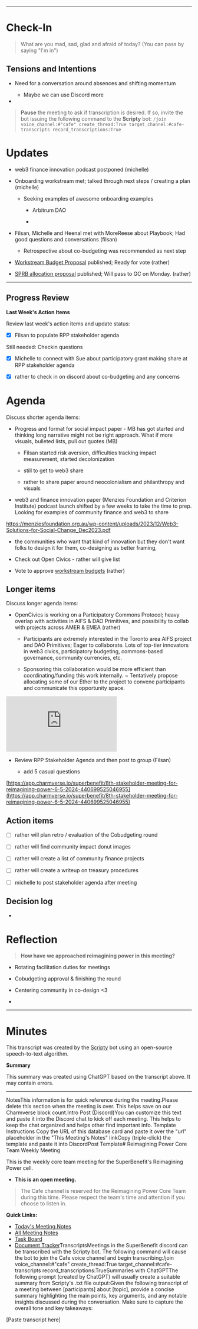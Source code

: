 
---

# Check-In

> What are you mad, sad, glad and afraid of today? (You can pass by saying "I'm in")

## Tensions and Intentions

- Need for a conversation around absences and shifting momentum

  - Maybe we can use Discord more

- 

> **Pause** the meeting to ask if transcription is desired. If so, invite the bot issuing the following command to the **Scripty** bot:
> `/join voice_channel:#"cafe" create_thread:True target_channel:#cafe-transcripts record_transcriptions:True`

# Updates

- web3 finance innovation podcast postponed (michelle)

- Onboarding workstream met; talked through next steps / creating a plan (michelle)

  - Seeking examples of awesome onboarding examples

    - Arbitrum DAO

    - 

- Filsan, Michelle and Heenal met with MoreReese about Playbook; Had good questions and conversations (filsan)

  - Retrospective about co-budgeting was recommended as next step

- [Workstream Budget Proposal](https://app.charmverse.io/superbenefit/rpp-phase-1-budget-usdc-5982002752818469) published; Ready for vote (rather)

- [SPRB allocation proposal](https://app.charmverse.io/superbenefit/sprb-allocation-for-reimagining-power-47653736574773453) published; Will pass to GC on Monday. (rather)

---

## Progress Review

**Last Week's Action Items**

Review last week's action items and update status:

- [x] Filsan to populate RPP stakeholder agenda

Still needed: Checkin questions

- [x] Michelle to connect with Sue about participatory grant making share at RPP stakeholder agenda

- [x] rather to check in on discord about co-budgeting and any concerns

# Agenda

Discuss shorter agenda items:

- Progress and format for social impact paper - MB has got started and thinking long narrative might not be right approach. What if more visuals, bulleted lists, pull out quotes (MB)

  - Filsan started risk aversion, difficulties tracking impact measurement, started decolonization

  - still to get to web3 share 

  - rather to share paper around neocolonialism and philanthropy and visuals 

- web3 and finance innovation paper (Menzies Foundation and Criterion Institute) podcast launch shifted by a few weeks to take the time to prep. Looking for examples of community finance and web3 to share 

 https://menziesfoundation.org.au/wp-content/uploads/2023/12/Web3-Solutions-for-Social-Change_Dec2023.pdf 

  - the communities who want that kind of innovation but they don't want folks to design it for them, co-designing as better framing,

  - Check out Open Civics - rather will give list 

- Vote to approve [workstream budgets](https://app.charmverse.io/superbenefit/rpp-phase-1-budget-usdc-5982002752818469) (rather)

## Longer items

Discuss longer agenda items:

- OpenCivics is working on a Participatory Commons Protocol; heavy overlap with activities in AIFS & DAO Primitives, and possibility to collab with projects across AMER & EMEA (rather)

  - Participants are extremely interested in the Toronto area AIFS project and DAO Primitives; Eager to collaborate. Lots of top-tier innovators in web3 civics, participatory budgeting, commons-based governance, community currencies, etc.

  - Sponsoring this collaboration would be more efficient than coordinating/funding this work internally. \~ Tentatively propose allocating some of our Ether to the project to convene participants and communicate this opportunity space.

![Copy of Participatory Commons Protocol (PCP) - Concept Note.pdf](https://cdn.charmverse.io/user-content/215aa41f-717d-493c-a04b-09eaa7ea95fa/a3852986-f182-479f-8a73-f832e67dc067/Copy-of-Participatory-Commons-Protocol-(PCP)---Concept-Note.pdf)
- Review RPP Stakeholder Agenda and then post to group (Filsan)

  - add 5 casual questions

 [https://app.charmverse.io/superbenefit/8th-stakeholder-meeting-for-reimagining-power-6-5-2024-440699525046955](https://app.charmverse.io/superbenefit/8th-stakeholder-meeting-for-reimagining-power-6-5-2024-440699525046955) 

## Action items

- [ ] rather will plan retro / evaluation of the Cobudgeting round

- [ ] rather will find community impact donut images

- [ ] rather will create a list of community finance projects

- [ ] rather will create a writeup on treasury procedures

- [ ] michelle to post stakeholder agenda after meeting

## Decision log

- 

# Reflection

> **How have we approached reimagining power in this meeting?**

- Rotating facilitation duties for meetings

- Cobudgeting approval & finishing the round

- Centering community in co-design <3

- 

---

# Minutes

This transcript was created by the [Scripty](https://scripty.org/) bot using an open-source speech-to-text algorithm.

**Summary**

This summary was created using ChatGPT based on the transcript above. It may contain errors.

> <Paste summary here>

---

NotesThis information is for quick reference during the meeting.Please delete this section when the meeting is over. This helps save on our Charmverse block count.Intro Post (Discord)You can customize this text and paste it into the Discord chat to kick off each meeting. This helps to keep the chat organized and helps other find important info. Template Instructions Copy the URL of this database card and paste it over the "url" placeholder in the "This Meeting's Notes" linkCopy (triple-click) the template and paste it into DiscordPost Template# Reimagining Power Core Team Weekly Meeting

This is the weekly core team meeting for the SuperBenefit's Reimagining Power cell.

- __This is an **open** meeting.__  
> The Cafe channel is reserved for the Reimagining Power Core Team during this time. Please respect the team's time and attention if you choose to listen in.

**Quick Links:**
- [Today's Meeting Notes](url)  
- [All Meeting Notes](https://app.charmverse.io/superbenefit/meeting-notes-reimagining-power-9995214806368862)  
- [Task Board](https://app.charmverse.io/superbenefit/task-board-reimagining-power-18270894134568505)
- [Document Tracker](https://app.charmverse.io/superbenefit/documents-reimagining-power-8236079332321762)TranscriptsMeetings in the SuperBenefit discord can be transcribed with the Scripty bot. The following command will cause the bot to join the Cafe voice channel and begin transcribing:/join voice_channel:#"cafe" create_thread:True target_channel:#cafe-transcripts record_transcriptions:TrueSummaries with ChatGPTThe following prompt (created by ChatGPT) will usually create a suitable summary from Scripty's .txt file output:Given the following transcript of a meeting between [participants] about [topic], provide a concise summary highlighting the main points, key arguments, and any notable insights discussed during the conversation. Make sure to capture the overall tone and key takeaways:

[Paste transcript here]
